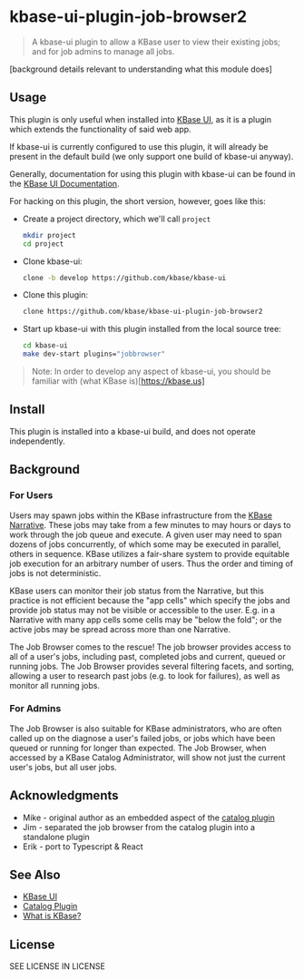 # kbase-ui-plugin-job-browser2

> A kbase-ui plugin to allow a KBase user to view their existing jobs; and for job admins to manage all jobs.

[background details relevant to understanding what this module does]

## Usage

This plugin is only useful when installed into [KBase UI](https://github.com/kbase/kbase-ui), as it is a plugin which extends the functionality of said web app.

If kbase-ui is currently configured to use this plugin, it will already be present in the default build (we only support one build of kbase-ui anyway).

Generally, documentation for using this plugin with kbase-ui can be found in the [KBase UI Documentation]().

For hacking on this plugin, the short version, however, goes like this:

-   Create a project directory, which we'll call `project`
    ```bash
    mkdir project
    cd project
    ```
-   Clone kbase-ui:
    ```bash
    clone -b develop https://github.com/kbase/kbase-ui
    ```
-   Clone this plugin:
    ```bash
    clone https://github.com/kbase/kbase-ui-plugin-job-browser2
    ```
-   Start up kbase-ui with this plugin installed from the local source tree:
    ```bash
    cd kbase-ui
    make dev-start plugins="jobbrowser"
    ```

> Note: In order to develop any aspect of kbase-ui, you should be familiar with (what KBase is)[https://kbase.us]

## Install

This plugin is installed into a kbase-ui build, and does not operate independently.

## Background

### For Users

Users may spawn jobs within the KBase infrastructure from the [KBase Narrative](https://github.com/kbase/narrative). These jobs may take from a few minutes to may hours or days to work through the job queue and execute. A given user may need to span dozens of jobs concurrently, of which some may be executed in parallel, others in sequence. KBase utilizes a fair-share system to provide equitable job execution for an arbitrary number of users. Thus the order and timing of jobs is not deterministic.

KBase users can monitor their job status from the Narrative, but this practice is not efficient because the "app cells" which specify the jobs and provide job status may not be visible or accessible to the user. E.g. in a Narrative with many app cells some cells may be "below the fold"; or the active jobs may be spread across more than one Narrative.

The Job Browser comes to the rescue! The job browser provides access to all of a user's jobs, including past, completed jobs and current, queued or running jobs. The Job Browser provides several filtering facets, and sorting, allowing a user to research past jobs (e.g. to look for failures), as well as monitor all running jobs.

### For Admins

The Job Browser is also suitable for KBase administrators, who are often called up on the diagnose a user's failed jobs, or jobs which have been queued or running for longer than expected. The Job Browser, when accessed by a KBase Catalog Administrator, will show not just the current user's jobs, but all user jobs.

## Acknowledgments

-   Mike - original author as an embedded aspect of the [catalog plugin](https://github.com/kbase/kbase-ui-plugin-catalog)
-   Jim - separated the job browser from the catalog plugin into a standalone plugin
-   Erik - port to Typescript & React

## See Also

-   [KBase UI](https://github.com/kbase/kbase-ui)
-   [Catalog Plugin](https://github.com/kbase/kbase-ui-plugin-catalog)
-   [What is KBase?](http://kbase.us/what-is-kbase/)

## License

SEE LICENSE IN LICENSE
